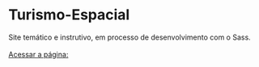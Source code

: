 # Turismo-Espacial
Site temático e instrutivo, em processo de desenvolvimento com o Sass.
<br/><br/>
[Acessar a página: ](https://marinsantos.github.io/Space-tourism/)
